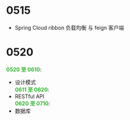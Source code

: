 # 0515
- Spring Cloud ribbon 负载均衡 与 feign 客户端

# 0520
**<font color='#2eb82e'>0520 至 0610</font>**:  
- 设计模式  
**<font color='#2eb82e'>0611 至 0620</font>**:  
- RESTful API  
**<font color='#2eb82e'>0620 至 0710</font>**:  
- 数据库  
